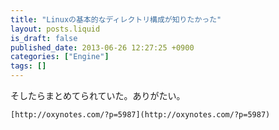 ```yaml
---
title: "Linuxの基本的なディレクトリ構成が知りたかった"
layout: posts.liquid
is_draft: false
published_date: 2013-06-26 12:27:25 +0900
categories: ["Engine"]
tags: []
---
```


そしたらまとめてられていた。ありがたい。

    [http://oxynotes.com/?p=5987](http://oxynotes.com/?p=5987)


